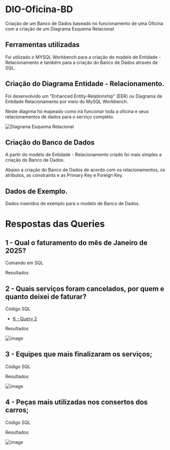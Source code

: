 # DIO-Oficina-BD
Criação de um Banco de Dados baseado no funcionamento de uma Oficina com a criação de um Diagrama Esquema Relacional

## Ferramentas utilizadas

Foi utilizado o MYSQL Workbench para a criação do modelo de Entidade - Relacionamento e também para a criação do Banco de Dados através de SQL.

## Criação do Diagrama Entidade - Relacionamento.

Foi desenvolvido um "Enhanced Entity-Relationship"  (EER) ou Diagrama de Entidade Relacionamento por meio do MySQL Workbench.

Neste diagrma foi mapeado como irá funcionar toda a oficina e seus relacionamentos de dados para o serviço completo.

![Diagrama Esquema Relacional](https://github.com/user-attachments/assets/e08f39fb-07be-4a4d-802c-18dde523a7f1)


## Criação do Banco de Dados

A partir do modelo de Entidade - Relacionamento criado foi mais simples a criação do Banco de Dados.

Abaixo a criação do Banco de Dados de acordo com os relacionamentos, os atributos, as constraints e as Primary Key e Foreign Key.




## Dados de Exemplo.

Dados inseridos de exemplo para o modelo de Banco de Dados.






# Respostas das Queries

## 1 -  Qual o faturamento do mês de Janeiro de 2025?

Comando em SQL





Resultados


    

## 2 - Quais serviços foram cancelados, por quem e quanto deixei de faturar?

Código SQL

- [6 - Query 2](documentos/banco_de_dados/6_Query_2_Rev.00.txt)

Resultados

![image](https://github.com/user-attachments/assets/1a586f59-8512-44ab-9644-470a3bb53312)


    
## 3 - Equipes que mais finalizaram os serviços;

Código SQL



Resultados

![image](https://github.com/user-attachments/assets/7d63079a-7220-405a-91b9-569bb685034e)


## 4 - Peças mais utilizadas nos consertos dos carros;

Código SQL



Resultados

![image](https://github.com/user-attachments/assets/ab1e2819-49ca-4940-8e6d-d2615999a575)



